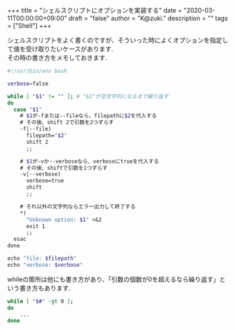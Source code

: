 +++
title = "シェルスクリプトにオプションを実装する"
date = "2020-03-11T00:00:00+09:00"
draft = "false"
author = "K@zuki."
description = ""
tags = ["Shell"]
+++

シェルスクリプトをよく書くのですが、そういった時によくオプションを指定して値を受け取りたいケースがあります.  
その時の書き方をメモしておきます.

``` bash
#!/usr/bin/env bash

verbose=false

while [ "$1" != "" ]; # "$1"が空文字列になるまで繰り返す
do
  case "$1"
    # $1が-fまたは--fileなら、filepathに$2を代入する
    # その後、shift 2で引数を2つずらす
    -f|--file)
      filepath="$2"
      shift 2
      ;;

    # $1が-vか--verboseなら、verboseにtrueを代入する
    # その後、shiftで引数を1つずらす
    -v|--verbose)
      verbose=true
      shift
      ;;

    # それ以外の文字列ならエラー出力して終了する
    *)
      "Unknown option: $1" >&2
      exit 1
      ;;
  esac
done

echo "file: $filepath"
echo "verbose: $verbose"
```

whileの箇所は他にも書き方があり、「引数の個数が0を超えるなら繰り返す」という書き方もあります.

``` bash
while [ "$#" -gt 0 ];
do
    ...
done
```
